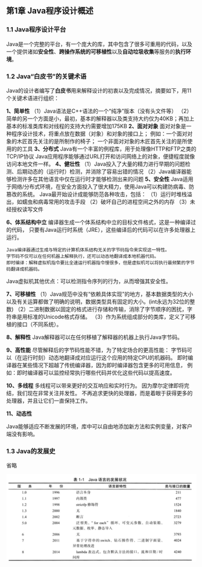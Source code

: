 ## 第1章 Java程序设计概述

### 1.1 Java程序设计平台

Java是一个完整的平台，有一个庞大的库，其中包含了很多可重用的代码，以及一个提供诸如**安全性**、**跨操作系统的可移植性**以及**自动垃圾收集**等服务的**执行环境**。

### 1.2 Java“白皮书”的关键术语

Java的设计者编写了**白皮书**用来解释设计的初衷以及完成情况，摘要如下，用11个关键术语进行组织：

**1、简单性**
（1）Java语法是C++语法的一个“纯净”版本（没有头文件等）
（2）简单的另一个方面是小，最初，基本的解释器以及类支持大约仅为40KB；再加上基本的标准类库和对线程的支持大约需要增加175KB
**2、面对对象**
	面对对象是一种程序设计技术，将重点放在数据（对象）和对象的接口上；
	例如：一个面对对象的木匠首先关注的是所制作的椅子；
		一个非面对对象的木匠首先关注的是所使用的的工具
**3、分布式**
	Java有一个丰富的例程库，用于处理像HTTP和FTP之类的TCP/IP协议
	Java应用程序能够通过URL打开和访问网络上的对象，便捷程度就像访问本地文件一样。
**4、健壮性**
（1）Java投入了大量的精力进行早期的问题检测、后期动态的（运行时）检测，并消除了容易出错的情况
（2）Java编译器能够检测许多在其他语言中仅在运行时才能够检测出来的问题
**5、安全性**
	Java适用于网络/分布式环境，在安全方面投入了很大精力，使用Java可以构建防病毒、防篡改的系统。
	Java最开始设计成能够防范各种攻击，包括：
	（1）运行时堆栈溢出，如蠕虫和病毒常用的攻击手段
	（2）破坏自己的进程空间之外的内存
	（3）未经授权读写文件

**6、体系结构中立**
	编译器生成一个体系结构中立的目标文件格式，这是一种编译过的代码，
	只要有Java运行时系统（JRE），这些编译后的代码可以在许多处理器上运行。
	
	Java编译器通过生成与特定的计算机体系结构无关的字节码指令来实现这一特性。
	字节码不仅可以在任何机器上解释执行，还可以动态地翻译成本地机器代码。
	即时编译：解释虚拟机指令要比全速运行机器指令慢很多，但是虚拟机可以将执行最频繁的字节码翻译成机器码。
Java虚拟机其他优点：可以检测指令序列的行为，从而增强其安全性。

**7、可移植性**
（1）Java规范中没有“依赖具体实现”的地方，基本数据类型的大小以及有关运算都做了明确的说明，数据类型具有固定的大小。(int永远为32位的整数)
（2）二进制数据以固定的格式进行存储和传输，消除了字节顺序的困扰，字符串是用标准的Unicode格式存储。
（3）作为系统组成部分的类库，定义了可移植的接口（不同系统）。

**8、解释性**
	Java解释器可以在任何移植了解释器的机器上执行Java字节码。

**9、高性能**
	尽管解释后的字节码性能不错，为了特定场合的更高性能：
	字节码可以（在运行时刻）动态地翻译成对应运行这个应用的特定CPU的机器码。
	即时编译器在某些情况下超越了传统编译器，因为即时编译器包含更多的可用信息，
	例如：即时编译器可以监控经常执行哪些代码并优化这些代码以提高速度。

**10、多线程**
多线程可以带来更好的交互响应和实时行为。
因为摩尔定律即将完结，我们现在非常关注并发性。
不再追求更快的处理器，而是着眼于获得更多的处理器，并且让它们一直保持工作。

**11、动态性**

Java能够适应不断发展的环境，库中可以自由地添加新方法和实例变量，对客户端没有影响。

### 1.3 Java的发展史
省略

![](/001-Java核心技术_卷一/Pictures/1001.png)
